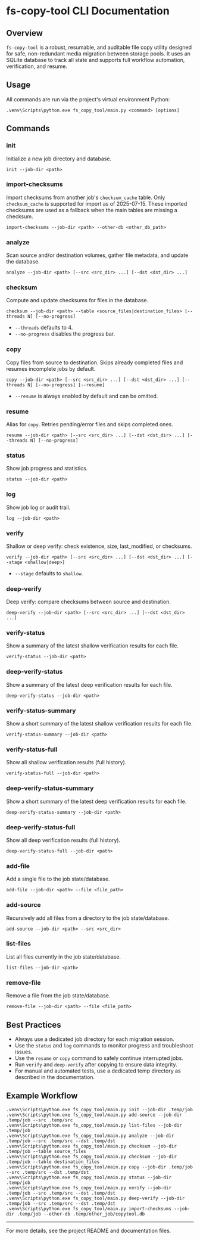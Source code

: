 # fs-copy-tool CLI Documentation

## Overview
`fs-copy-tool` is a robust, resumable, and auditable file copy utility designed for safe, non-redundant media migration between storage pools. It uses an SQLite database to track all state and supports full workflow automation, verification, and resume.

## Usage

All commands are run via the project's virtual environment Python:

```
.venv\Scripts\python.exe fs_copy_tool/main.py <command> [options]
```

## Commands

### init
Initialize a new job directory and database.
```
init --job-dir <path>
```

### import-checksums
Import checksums from another job's `checksum_cache` table. Only `checksum_cache` is supported for import as of 2025-07-15. These imported checksums are used as a fallback when the main tables are missing a checksum.
```
import-checksums --job-dir <path> --other-db <other_db_path>
```

### analyze
Scan source and/or destination volumes, gather file metadata, and update the database.
```
analyze --job-dir <path> [--src <src_dir> ...] [--dst <dst_dir> ...]
```

### checksum
Compute and update checksums for files in the database.
```
checksum --job-dir <path> --table <source_files|destination_files> [--threads N] [--no-progress]
```
- `--threads` defaults to 4.
- `--no-progress` disables the progress bar.

### copy
Copy files from source to destination. Skips already completed files and resumes incomplete jobs by default.
```
copy --job-dir <path> [--src <src_dir> ...] [--dst <dst_dir> ...] [--threads N] [--no-progress] [--resume]
```
- `--resume` is always enabled by default and can be omitted.

### resume
Alias for `copy`. Retries pending/error files and skips completed ones.
```
resume --job-dir <path> [--src <src_dir> ...] [--dst <dst_dir> ...] [--threads N] [--no-progress]
```

### status
Show job progress and statistics.
```
status --job-dir <path>
```

### log
Show job log or audit trail.
```
log --job-dir <path>
```

### verify
Shallow or deep verify: check existence, size, last_modified, or checksums.
```
verify --job-dir <path> [--src <src_dir> ...] [--dst <dst_dir> ...] [--stage <shallow|deep>]
```
- `--stage` defaults to `shallow`.

### deep-verify
Deep verify: compare checksums between source and destination.
```
deep-verify --job-dir <path> [--src <src_dir> ...] [--dst <dst_dir> ...]
```

### verify-status
Show a summary of the latest shallow verification results for each file.
```
verify-status --job-dir <path>
```

### deep-verify-status
Show a summary of the latest deep verification results for each file.
```
deep-verify-status --job-dir <path>
```

### verify-status-summary
Show a short summary of the latest shallow verification results for each file.
```
verify-status-summary --job-dir <path>
```

### verify-status-full
Show all shallow verification results (full history).
```
verify-status-full --job-dir <path>
```

### deep-verify-status-summary
Show a short summary of the latest deep verification results for each file.
```
deep-verify-status-summary --job-dir <path>
```

### deep-verify-status-full
Show all deep verification results (full history).
```
deep-verify-status-full --job-dir <path>
```

### add-file
Add a single file to the job state/database.
```
add-file --job-dir <path> --file <file_path>
```

### add-source
Recursively add all files from a directory to the job state/database.
```
add-source --job-dir <path> --src <src_dir>
```

### list-files
List all files currently in the job state/database.
```
list-files --job-dir <path>
```

### remove-file
Remove a file from the job state/database.
```
remove-file --job-dir <path> --file <file_path>
```

## Best Practices
- Always use a dedicated job directory for each migration session.
- Use the `status` and `log` commands to monitor progress and troubleshoot issues.
- Use the `resume` or `copy` command to safely continue interrupted jobs.
- Run `verify` and `deep-verify` after copying to ensure data integrity.
- For manual and automated tests, use a dedicated temp directory as described in the documentation.

## Example Workflow
```
.venv\Scripts\python.exe fs_copy_tool/main.py init --job-dir .temp/job
.venv\Scripts\python.exe fs_copy_tool/main.py add-source --job-dir .temp/job --src .temp/src
.venv\Scripts\python.exe fs_copy_tool/main.py list-files --job-dir .temp/job
.venv\Scripts\python.exe fs_copy_tool/main.py analyze --job-dir .temp/job --src .temp/src --dst .temp/dst
.venv\Scripts\python.exe fs_copy_tool/main.py checksum --job-dir .temp/job --table source_files
.venv\Scripts\python.exe fs_copy_tool/main.py checksum --job-dir .temp/job --table destination_files
.venv\Scripts\python.exe fs_copy_tool/main.py copy --job-dir .temp/job --src .temp/src --dst .temp/dst
.venv\Scripts\python.exe fs_copy_tool/main.py status --job-dir .temp/job
.venv\Scripts\python.exe fs_copy_tool/main.py verify --job-dir .temp/job --src .temp/src --dst .temp/dst
.venv\Scripts\python.exe fs_copy_tool/main.py deep-verify --job-dir .temp/job --src .temp/src --dst .temp/dst
.venv\Scripts\python.exe fs_copy_tool/main.py import-checksums --job-dir .temp/job --other-db .temp/other_job/copytool.db
```

---

For more details, see the project README and documentation files.
